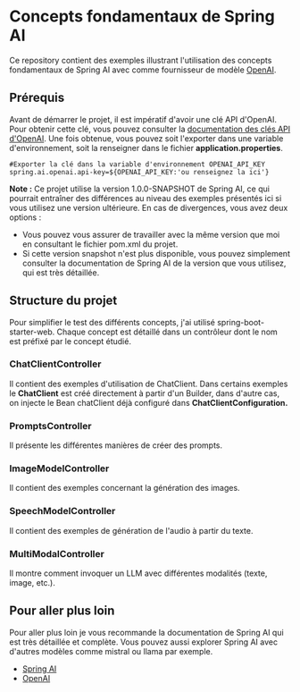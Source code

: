 # Concepts fondamentaux de Spring AI

Ce repository contient des exemples illustrant l'utilisation des concepts fondamentaux de Spring AI avec comme
fournisseur
de modèle [OpenAI](https://platform.openai.com/).

## Prérequis

Avant de démarrer le projet, il est impératif d'avoir une clé API d'OpenAI. Pour obtenir cette clé, vous pouvez
consulter la [documentation des clés API d'OpenAI](https://platform.openai.com/api-keys). Une fois obtenue, vous pouvez
soit l'exporter dans une variable d'environnement, soit la renseigner dans le fichier **application.properties**.

````
#Exporter la clé dans la variable d'environnement OPENAI_API_KEY
spring.ai.openai.api-key=${OPENAI_API_KEY:'ou renseignez la ici'}
````

**Note :** Ce projet utilise la version 1.0.0-SNAPSHOT de Spring AI, ce qui pourrait entraîner des différences au
niveau des exemples présentés ici si vous utilisez
une version ultérieure. En cas de divergences, vous avez deux options :

- Vous pouvez vous assurer de travailler avec la même version que moi en consultant le fichier pom.xml du projet.
- Si cette version snapshot n'est plus disponible, vous pouvez simplement consulter la documentation de Spring AI de la
  version que vous utilisez, qui
  est très détaillée.

## Structure du projet

Pour simplifier le test des différents concepts, j'ai utilisé spring-boot-starter-web. Chaque concept est détaillé dans
un contrôleur dont le nom est préfixé par le concept étudié.

### ChatClientController

Il contient des exemples d'utilisation de ChatClient.
Dans certains exemples le **ChatClient** est créé directement à partir d'un Builder, dans d'autre cas, on injecte le
Bean
chatClient déjà configuré dans **ChatClientConfiguration.**

### PromptsController

Il présente les différentes manières de créer des prompts.

### ImageModelController

Il contient des exemples concernant la génération des images.

### SpeechModelController

Il contient des exemples de génération de l'audio à partir du texte.

### MultiModalController

Il montre comment invoquer un LLM avec différentes modalités (texte, image, etc.).

## Pour aller plus loin

Pour aller plus loin je vous recommande la documentation de Spring AI qui est très détaillée et complète. Vous pouvez aussi
explorer Spring AI avec d'autres modèles comme mistral ou llama par exemple.

- [Spring AI](https://docs.spring.io/spring-ai/reference/)
- [OpenAI](https://platform.openai.com/docs/overview)